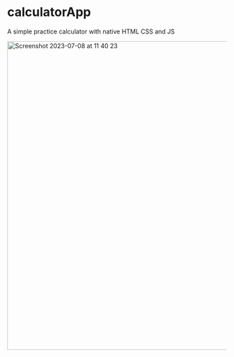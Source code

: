 # calculatorApp
A simple practice calculator with native HTML CSS and JS 


<img width="708" alt="Screenshot 2023-07-08 at 11 40 23" src="https://github.com/rmalsen/calculatorApp/assets/89338326/f7362c29-5897-4809-ac42-abc1b8c25bce">
